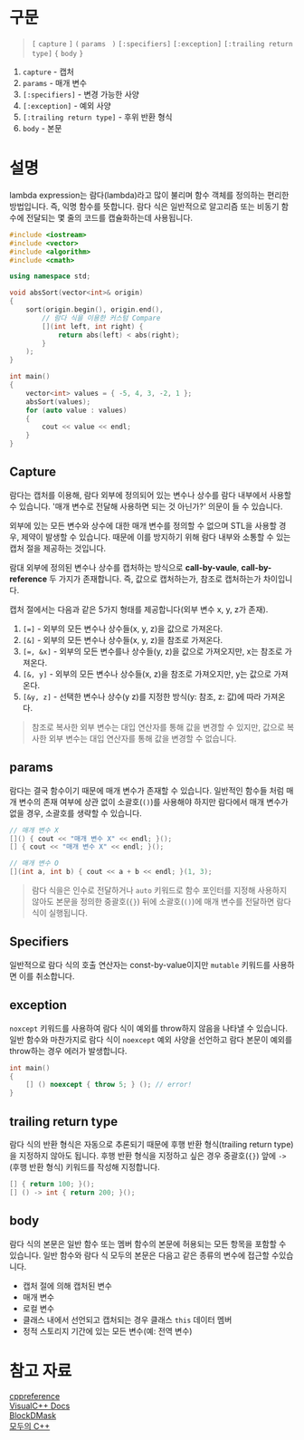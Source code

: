 # 구문
> `[` `capture` `]` `(` `params` ` )` `[:specifiers]` `[:exception]` `[:trailing return type]` `{` `body` `}`

1. `capture` - 캡처
2. `params` - 매개 변수
3. `[:specifiers]` - 변경 가능한 사양
4. `[:exception]` - 예외 사양
5. `[:trailing return type]` - 후위 반환 형식
6. `body` - 본문

# 설명
lambda expression는 람다(lambda)라고 많이 불리며 함수 객체를 정의하는 편리한 방법입니다. 즉, 익명 함수를 뜻합니다. 람다 식은 일반적으로 알고리즘 또는 비동기 함수에 전달되는 몇 줄의 코드를 캡슐화하는데 사용됩니다.

```cpp
#include <iostream>
#include <vector>
#include <algorithm>
#include <cmath>

using namespace std;

void absSort(vector<int>& origin)
{
    sort(origin.begin(), origin.end(),
    	// 람다 식을 이용한 커스텀 Compare
        [](int left, int right) {
            return abs(left) < abs(right);
        }
    );
}

int main()
{
    vector<int> values = { -5, 4, 3, -2, 1 };
    absSort(values);
    for (auto value : values)
    {
        cout << value << endl;
    }
}
```

## Capture
람다는 캡처를 이용해, 람다 외부에 정의되어 있는 변수나 상수를 람다 내부에서 사용할 수 있습니다. '매개 변수로 전달해 사용하면 되는 것 아닌가?' 의문이 들 수 있습니다.

외부에 있는 모든 변수와 상수에 대한 매개 변수를 정의할 수 없으며 STL을 사용할 경우, 제약이 발생할 수 있습니다. 때문에 이를 방지하기 위해 람다 내부와 소통할 수 있는 캡처 절을 제공하는 것입니다.

람대 외부에 정의된 변수나 상수를 캡처하는 방식으로 **call-by-vaule**, **call-by-reference** 두 가지가 존재합니다. 즉, 값으로 캡처하는가, 참조로 캡처하는가 차이입니다.

캡처 절에서는 다음과 같은 5가지 형태를 제공합니다(외부 변수 x, y, z가 존재).
1. `[=]` - 외부의 모든 변수나 상수들(x, y, z)을 값으로 가져온다.
2. `[&]` - 외부의 모든 변수나 상수들(x, y, z)을 참조로 가져온다.
3. `[=, &x]` - 외부의 모든 변수를나 상수들(y, z)을 값으로 가져오지만, x는 참조로 가져온다.
4. `[&, y]` - 외부의 모든 변수나 상수들(x, z)을 참조로 가져오지만, y는 값으로 가져온다.
5. `[&y, z]` - 선택한 변수나 상수(y z)를 지정한 방식(y: 참조, z: 값)에 따라 가져온다.

> 참조로 복사한 외부 변수는 대입 연산자를 통해 값을 변경할 수 있지만, 값으로 복사한 외부 변수는 대입 연산자를 통해 값을 변경할 수 없습니다.

## params
람다는 결국 함수이기 때문에 매개 변수가 존재할 수 있습니다. 일반적인 함수들 처럼 매개 변수의 존재 여부에 상관 없이 소괄호(`()`)를 사용해야 하지만 람다에서 매개 변수가 없을 경우, 소괄호를 생략할 수 있습니다.

```cpp
// 매개 변수 X
[]() { cout << "매개 변수 X" << endl; }();
[] { cout << "매개 변수 X" << endl; }();

// 매개 변수 O
[](int a, int b) { cout << a + b << endl; }(1, 3);
```
> 람다 식을은 인수로 전달하거나 `auto` 키워드로 함수 포인터를 지정해 사용하지 않아도 본문을 정의한 중괄호(`{}`) 뒤에 소괄호(`()`)에 매개 변수를 전달하면 람다 식이 실행됩니다. 

## Specifiers
일반적으로 람다 식의 호출 연산자는 const-by-value이지만 `mutable` 키워드를 사용하면 이를 취소합니다. 

## exception
`noxcept` 키워드를 사용하여 람다 식이 예외를 throw하지 않음을 나타낼 수 있습니다. 일반 함수와 마찬가지로 람다 식이 `noexcept` 예외 사양을 선언하고 람다 본문이 예외를 throw하는 경우 에러가 발생합니다.

```cpp
int main()
{
	[] () noexcept { throw 5; } (); // error!
}
```

## trailing return type
람다 식의 반환 형식은 자동으로 추론되기 때문에 후행 반환 형식(trailing return type)을 지정하지 않아도 됩니다. 후행 반환 형식을 지정하고 싶은 경우 중괄호(`{}`) 앞에 `->`(후행 반환 형식) 키워드를 작성해 지정합니다.

```cpp
[] { return 100; }();
[] () -> int { return 200; }();
```

## body
람다 식의 본문은 일반 함수 또는 멤버 함수의 본문에 허용되는 모든 항목을 포함할 수 있습니다. 일반 함수와 람다 식 모두의 본문은 다음고 같은 종류의 변수에 접근할 수있습니다.
* 캡처 절에 의해 캡처된 변수
* 매개 변수
* 로컬 변수
* 클래스 내에서 선언되고 캡처되는 경우 클래스 `this` 데이터 멤버
* 정적 스토리지 기간에 있는 모든 변수(예: 전역 변수)

# 참고 자료
[cppreference](https://en.cppreference.com/w/cpp/language/lambda)  
[VisualC++ Docs](https://learn.microsoft.com/ko-kr/cpp/cpp/lambda-expressions-in-cpp?view=msvc-170)  
[BlockDMask](https://blockdmask.tistory.com/491)  
[모두의 C++](https://modoocode.com/196)